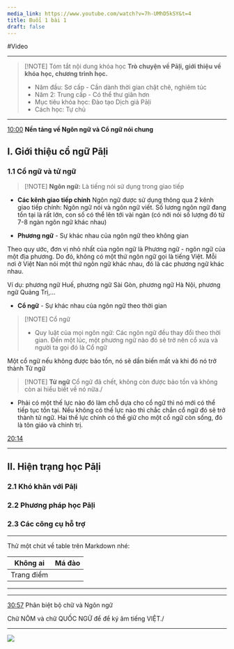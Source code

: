 ```yaml
---
media_link: https://www.youtube.com/watch?v=7h-UMhD5kSY&t=4
title: Buổi 1 bài 1
draft: false
---
```

#Video

---
> [!NOTE] Tóm tắt nội dung khóa học
> **Trò chuyện về Pāḷi, giới thiệu về khóa học, chương trình học.** 
> - Năm đầu: Sơ cấp - Cần dành thời gian chặt chẽ, nghiêm túc
> - Năm 2: Trung cấp - Có thể thư giãn hơn
> - Mục tiêu khóa học: Đào tạo Dịch giả Pāḷi
> - Cách học: Tự chủ

---
[10:00](https://www.youtube.com/watch?t=600&v=7h-UMhD5kSY)
**Nền tảng về Ngôn ngữ và Cổ ngữ nói chung**

## I. Giới thiệu cổ ngữ Pāḷi

### 1.1 Cổ ngữ và tử ngữ

> [!NOTE] **Ngôn ngữ:**
> Là tiếng nói sử dụng trong giao tiếp

- **Các kênh giao tiếp chính**
Ngôn ngữ được sử dụng thông qua 2 kênh giao tiếp chính: Ngôn ngữ nói và ngôn ngữ viết. Số lương ngôn ngữ đang tồn tại là rất lớn, con số có thể lên tới vài ngàn (có nới nói số lượng đó từ 7-8 ngàn ngôn ngữ khác nhau)

- **Phương ngữ** - Sự khác nhau của ngôn ngữ theo không gian

Theo quy ước, đơn vị nhỏ nhất của ngôn ngữ là Phương ngữ - ngôn ngữ của một địa phương.
Do đó, không có một thứ ngôn ngữ gọi là tiếng Việt. Mỗi nơi ở Việt Nan nói một thứ ngôn ngữ khác nhau, đó là các phương ngữ khác nhau.

Ví dụ: phương ngữ Huế, phương ngữ Sài Gòn, phương ngữ Hà Nội, phương ngữ Quảng Trị,...

- **Cổ ngữ** - Sự khác nhau của ngôn ngữ theo thời gian

> [!NOTE] Cổ ngữ
> - Quy luật của mọi ngôn ngữ: Các ngôn ngữ đều thay đổi theo thời gian. Đến một lúc, một phương ngữ nào đó sẽ trở nên cổ xưa và người ta gọi đó là Cổ ngữ

Một cổ ngữ nếu không được bảo tồn, nó sẽ dần biến mất và khi đó nó trở thành Tử ngữ


> [!NOTE] **Tử ngữ**
> Cổ ngữ đã chết, không còn được bảo tồn và không còn ai hiểu biết về nó nữa./

 - Phải có một thế lực nào đó làm chỗ dựa cho cổ ngữ thì nó mới có thể tiếp tục tồn tại. Nếu không có thế lực nào thì chắc chắn cổ ngữ đó sẽ trở thành tử ngữ. Hai thế lực chính có thể giữ cho một cổ ngữ còn sống, đó là tôn giáo và chính trị. 

[20:14](https://www.youtube.com/watch?t=1214&v=7h-UMhD5kSY)



---
## II. Hiện trạng học Pāḷi
### 2.1 Khó khăn với Pāḷi
### 2.2 Phương pháp học Pāḷi

### 2.3 Các công cụ hỗ trợ


---
Thử một chút về table trên Markdown nhé:

| Không ai   | Má đào |
| ---------- | ------ |
| Trang điểm |        |






---

---
[30:57](https://www.youtube.com/watch?t=1857&v=7h-UMhD5kSY)
Phân biệt bộ chữ và Ngôn ngữ

Chữ NÔM và chữ QUỐC NGỮ để để ký âm tiếng VIỆT./

---
![](https://www.youtube.com/watch?v=7h-UMhD5kSY&t=4)
